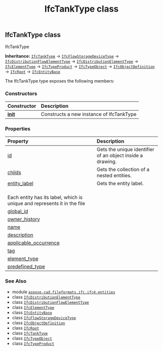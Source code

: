 ﻿---
title: IfcTankType class
second_title: Aspose.CAD for Python via .NET API References
description: 
type: docs
weight: 6990
url: /python-net/aspose.cad.fileformats.ifc.ifc4.entities/ifctanktype/
is_root: false
---

## IfcTankType class

IfcTankType



**Inheritance:** [`IfcTankType`](/cad/python-net/aspose.cad.fileformats.ifc.ifc4.entities/ifctanktype) → 
[`IfcFlowStorageDeviceType`](/cad/python-net/aspose.cad.fileformats.ifc.ifc4.entities/ifcflowstoragedevicetype) → 
[`IfcDistributionFlowElementType`](/cad/python-net/aspose.cad.fileformats.ifc.ifc4.entities/ifcdistributionflowelementtype) → 
[`IfcDistributionElementType`](/cad/python-net/aspose.cad.fileformats.ifc.ifc4.entities/ifcdistributionelementtype) → 
[`IfcElementType`](/cad/python-net/aspose.cad.fileformats.ifc.ifc4.entities/ifcelementtype) → 
[`IfcTypeProduct`](/cad/python-net/aspose.cad.fileformats.ifc.ifc4.entities/ifctypeproduct) → 
[`IfcTypeObject`](/cad/python-net/aspose.cad.fileformats.ifc.ifc4.entities/ifctypeobject) → 
[`IfcObjectDefinition`](/cad/python-net/aspose.cad.fileformats.ifc.ifc4.entities/ifcobjectdefinition) → 
[`IfcRoot`](/cad/python-net/aspose.cad.fileformats.ifc.ifc4.entities/ifcroot) → 
[`IfcEntityBase`](/cad/python-net/aspose.cad.fileformats.ifc/ifcentitybase)



The IfcTankType type exposes the following members:

### Constructors
| Constructor | Description |
| :- | :- |
| [__init__](/cad/python-net/aspose.cad.fileformats.ifc.ifc4.entities/ifctanktype/__init__/#) | Constructs a new instance of IfcTankType |


### Properties
| Property | Description |
| :- | :- |
| [id](/cad/python-net/aspose.cad.fileformats.ifc.ifc4.entities/ifctanktype/id) | Gets the unique identifier of an object inside a drawing. |
| [childs](/cad/python-net/aspose.cad.fileformats.ifc.ifc4.entities/ifctanktype/childs) | Gets the collection of a nested entities. |
| [entity_label](/cad/python-net/aspose.cad.fileformats.ifc.ifc4.entities/ifctanktype/entity_label) | Gets the entity label.<br/>Each entity has its label, which is unique and represents it in the file |
| [global_id](/cad/python-net/aspose.cad.fileformats.ifc.ifc4.entities/ifctanktype/global_id) |  |
| [owner_history](/cad/python-net/aspose.cad.fileformats.ifc.ifc4.entities/ifctanktype/owner_history) |  |
| [name](/cad/python-net/aspose.cad.fileformats.ifc.ifc4.entities/ifctanktype/name) |  |
| [description](/cad/python-net/aspose.cad.fileformats.ifc.ifc4.entities/ifctanktype/description) |  |
| [applicable_occurrence](/cad/python-net/aspose.cad.fileformats.ifc.ifc4.entities/ifctanktype/applicable_occurrence) |  |
| [tag](/cad/python-net/aspose.cad.fileformats.ifc.ifc4.entities/ifctanktype/tag) |  |
| [element_type](/cad/python-net/aspose.cad.fileformats.ifc.ifc4.entities/ifctanktype/element_type) |  |
| [predefined_type](/cad/python-net/aspose.cad.fileformats.ifc.ifc4.entities/ifctanktype/predefined_type) |  |



### See Also
* module [`aspose.cad.fileformats.ifc.ifc4.entities`](..)
* class [`IfcDistributionElementType`](/cad/python-net/aspose.cad.fileformats.ifc.ifc4.entities/ifcdistributionelementtype)
* class [`IfcDistributionFlowElementType`](/cad/python-net/aspose.cad.fileformats.ifc.ifc4.entities/ifcdistributionflowelementtype)
* class [`IfcElementType`](/cad/python-net/aspose.cad.fileformats.ifc.ifc4.entities/ifcelementtype)
* class [`IfcEntityBase`](/cad/python-net/aspose.cad.fileformats.ifc/ifcentitybase)
* class [`IfcFlowStorageDeviceType`](/cad/python-net/aspose.cad.fileformats.ifc.ifc4.entities/ifcflowstoragedevicetype)
* class [`IfcObjectDefinition`](/cad/python-net/aspose.cad.fileformats.ifc.ifc4.entities/ifcobjectdefinition)
* class [`IfcRoot`](/cad/python-net/aspose.cad.fileformats.ifc.ifc4.entities/ifcroot)
* class [`IfcTankType`](/cad/python-net/aspose.cad.fileformats.ifc.ifc4.entities/ifctanktype)
* class [`IfcTypeObject`](/cad/python-net/aspose.cad.fileformats.ifc.ifc4.entities/ifctypeobject)
* class [`IfcTypeProduct`](/cad/python-net/aspose.cad.fileformats.ifc.ifc4.entities/ifctypeproduct)
